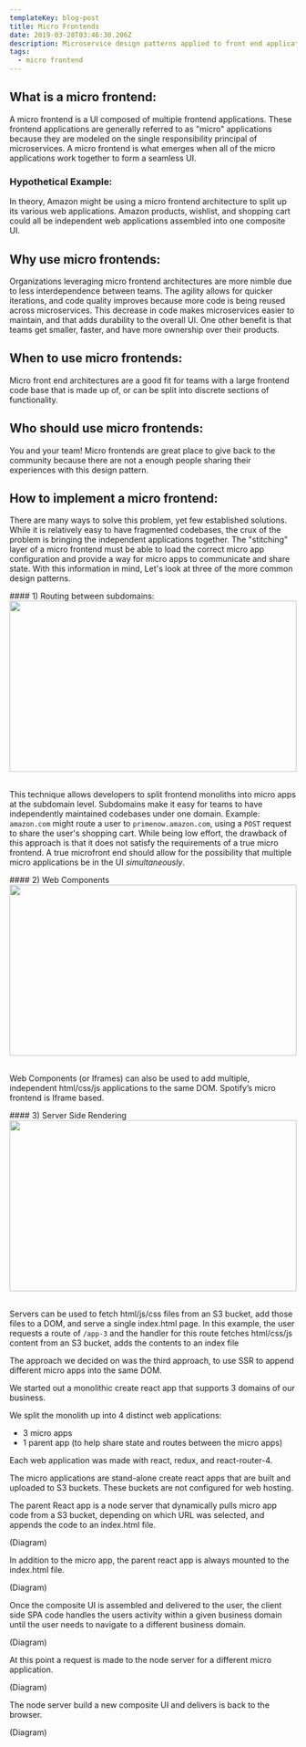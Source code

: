 ```yaml
---
templateKey: blog-post
title: Micro Frontends
date: 2019-03-28T03:46:30.206Z
description: Microservice design patterns applied to front end applications.
tags:
  - micro frontend
---
```



## What is a micro frontend:

A micro frontend is a UI composed of multiple frontend applications. These frontend applications are generally referred to as "micro" applications because they are modeled on the single responsibility principal of microservices. A micro frontend is what emerges when all of the micro applications work together to form a seamless UI.


### Hypothetical Example:
In theory, Amazon might be using a micro frontend architecture to split up its various web applications. Amazon products, wishlist, and shopping cart could all be independent web applications assembled into one composite UI.

## Why use micro frontends:

Organizations leveraging micro frontend architectures are more nimble due to less interdependence between teams. The agility allows for quicker iterations, and code quality improves because more code is being reused across microservices. This decrease in code makes microservices easier to maintain, and that adds durability to the overall UI. One other benefit is that teams get smaller, faster, and have more ownership over their products.

## When to use micro frontends:

Micro front end architectures are a good fit for teams with a large frontend code base that is made up of, or can be split into discrete sections of functionality. 

## Who should use micro frontends:

You and your team! Micro frontends are great place to give back to the community because there are not a enough people sharing their experiences with this design pattern.

## How to implement a micro frontend:

There are many ways to solve this problem, yet few established solutions. While it is relatively easy to have fragmented codebases, the crux of the problem is bringing the independent applications together. The "stitching" layer of a micro frontend must be able to load the correct micro app configuration and provide a way for micro apps to communicate and share state. With this information in mind, Let's look at three of the more common design patterns.


<section class="example">
#### 1) Routing between subdomains:

<img src="https://i.ibb.co/tMchN7w/Screen-Shot-2019-03-27-at-11-56-09-PM.png" class="post-example" style="height: 300px; margin: auto; width: 100%; object-fit: contain"/>

<br />
<br />

This technique allows developers to split frontend monoliths into micro apps at the subdomain level. Subdomains make it easy for teams to have independently maintained codebases under one domain. Example: `amazon.com` might route a user to `primenow.amazon.com`, using a `POST` request to share the user's shopping cart. While being low effort, the drawback of this approach is that it does not satisfy the requirements of a true micro frontend. A true microfront end should allow for the possibility that multiple micro applications be in the UI  _simultaneously_.
</section>

<section class="example">
#### 2) Web Components

<img src="https://i.ibb.co/mvGtDMc/Screen-Shot-2019-03-28-at-12-07-15-AM.png" class="post-example" style="height: 300px; margin: auto; width: 100%; object-fit: contain"/>

<br />
<br />

Web Components (or Iframes) can also be used to add multiple, independent html/css/js applications to the same DOM. Spotify’s micro frontend is Iframe based.
</section>

<section class="example">
#### 3) Server Side Rendering

<img src="https://i.ibb.co/L56fqB1/Screen-Shot-2019-03-28-at-12-28-51-AM.png" class="post-example" style="height: 300px; margin: auto; width: 100%; object-fit: contain"/>


<br />
<br />

Servers can be used to fetch html/js/css files from an S3 bucket, add those files to a DOM, and serve a single index.html page. In this example, the user requests a route of `/app-3` and the handler for this route fetches html/css/js content from an S3 bucket, adds the contents to an index file
</section>

The approach we decided on was the third approach, to use SSR to append different micro apps into the same DOM.

We started out a monolithic create react app that supports 3 domains of our business. 

We split the monolith up into 4 distinct web applications:

* 3 micro apps
* 1 parent app (to help share state and routes between the micro apps)

Each web application was made with react, redux, and react-router-4.

The micro applications are stand-alone create react apps that are built and uploaded to S3 buckets. These buckets are not configured for web hosting.

The parent React app is a node server that dynamically pulls micro app code from a S3 bucket, depending on which URL was selected, and appends the code to an index.html file. 

(Diagram)

In addition to the micro app, the parent react app is always mounted to the index.html file. 

(Diagram)

Once the composite UI is assembled and delivered to the user, the client side SPA code handles the users activity within a given business domain until the user needs to navigate to a different business domain. 

(Diagram)

At this point a request is made to the node server for a different micro application.

(Diagram)

The node server build a new composite UI and delivers is back to the browser.

(Diagram)
